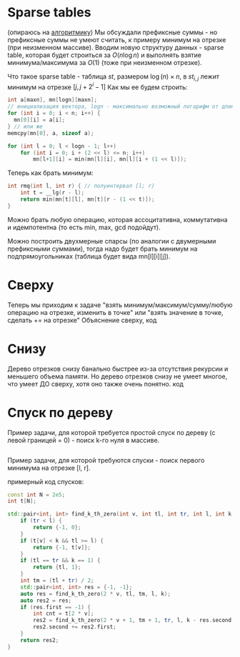 # Sparse tables
(опираюсь на [алгоритмику](https://algorithmica.org/ru/sparse-table))
Мы обсуждали префиксные суммы - но префиксные суммы не умеют считать, к примеру минимум на отрезке (при неизменном массиве). Вводим новую структуру данных - sparse table, которая будет строиться за $O(n \log n)$ и выполнять взятие минимума/максимума за $O(1)$ (тоже при неизменном отрезке).

Что такое sparse table - таблица $st$, размером $\log(n) \times n$, в $st_{i,j}$ лежит минимум на отрезке $[j, j + 2^i - 1]$
Как мы ее будем строить:
```cpp
int a[maxn], mn[logn][maxn];
// инициализация вектора, logn - максимально возможный логарифм от длины отрезка.
for (int i = 0; i < n; i++) {
  mn[0][i] = a[i];
} // или же
memcpy(mn[0], a, sizeof a);

for (int l = 0; l < logn - 1; l++)
    for (int i = 0; i + (2 << l) <= n; i++)
        mn[l+1][i] = min(mn[l][i], mn[l][i + (1 << l)]);
```

Теперь как брать минимум:
```cpp
int rmq(int l, int r) { // полуинтервал [l; r)
    int t = __lg(r - l);
    return min(mn[t][l], mn[t][r - (1 << t)]);
}

```

Можно брать любую операцию, которая ассоцитативна, коммутативна и идемпотентна (то есть min, max, gcd подойдут).

Можно построить двухмерные спарсы (по аналогии с двумерными префиксными суммами), тогда надо будет брать минимум на подпрямоугольниках (таблица будет вида mn[l][i][j]).

# Сверху
Теперь мы приходим к задаче "взять минимум/максимум/сумму/любую операцию на отрезке, изменить в точке" или "взять значение в точке, сделать += на отрезке"
Объяснение сверху, код

# Cнизу
Дерево отрезков снизу банально быстрее из-за отсутствия рекурсии и меньшего объема памяти. Но дерево отрезков снизу не умеет многое, что умеет ДО сверху, хотя оно также очень понятно.
код


# Спуск по дереву

Пример задачи, для которой требуется простой спуск по дереву (с левой границей = 0) - поиск k-го нуля в массиве.
```cpp

```

Пример задачи, для которой требуются спуски - поиск первого минимума на отрезке [l, r].

примерный код спусков:
```cpp
const int N = 2e5;
int t[N];

std::pair<int, int> find_k_th_zero(int v, int tl, int tr, int l, int k) {
    if (tr < l) {
        return {-1, 0};
    }
    if (t[v] < k && tl >= l) {
        return {-1, t[v]}; 
    }
    if (tl == tr && k == 1) {
        return {tl, 1};
    }
    int tm = (tl + tr) / 2;
    std::pair<int, int> res = {-1, -1};
    auto res = find_k_th_zero(2 * v, tl, tm, l, k);
    auto res2 = res;
    if (res.first == -1) {
        int cnt = t[2 * v];
        res2 = find_k_th_zero(2 * v + 1, tm + 1, tr, l, k - res.second);
        res2.second += res2.first;
    }
    return res2;
}
```


